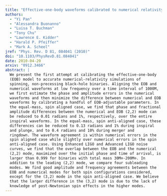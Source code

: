 ```yaml
---
title: "Effective-one-body waveforms calibrated to numerical relativity simulations: Coalescence of nonprecessing, spinning, equal-mass black holes"
authors:
  - "Yi Pan"
  - "Alessandra Buonanno"
  - "Luisa T. Buchman"
  - "Tony Chu"
  - "Lawrence E. Kidder"
  - "Harald P. Pfeiffer"
  - "Mark A. Scheel"
jref: "Phys. Rev. D 81, 084041 (2010)"
doi: "10.1103/PhysRevD.81.084041"
date: 2010-04-20
arxiv: "0912.3466"
abstract: |
  We present the first attempt at calibrating the effective-one-body
  (EOB) model to accurate numerical-relativity simulations of
  spinning, non-precessing black-hole binaries. Aligning the EOB and
  numerical waveforms at low frequency over a time interval of 1000M,
  we first estimate the phase and amplitude errors in the numerical
  waveforms and then minimize the difference between numerical and EOB
  waveforms by calibrating a handful of EOB-adjustable parameters. In
  the equal-mass, spin aligned case, we find that phase and fractional
  amplitude differences between the numerical and EOB (2,2) mode can
  be reduced to 0.01 radians and 1%, respectively, over the entire
  inspiral waveforms. In the equal-mass, spin anti-aligned case, these
  differences can be reduced to 0.13 radians and 1% during inspiral
  and plunge, and to 0.4 radians and 10% during merger and
  ringdown. The waveform agreement is within numerical errors in the
  spin aligned case while slightly over numerical errors in the spin
  anti-aligned case. Using Enhanced LIGO and Advanced LIGO noise
  curves, we find that the overlap between the EOB and the numerical
  (2,2) mode, maximized over the initial phase and time of arrival, is
  larger than 0.999 for binaries with total mass 30M⊙-200M⊙. In
  addition to the leading (2,2) mode, we compare four subleading
  modes. We find good amplitude and frequency agreements between the
  EOB and numerical modes for both spin configurations considered,
  except for the (3,2) mode in the spin anti-aligned case. We believe
  that the larger difference in the (3,2) mode is due to the lack of
  knowledge of post-Newtonian spin effects in the higher modes.
---
```

